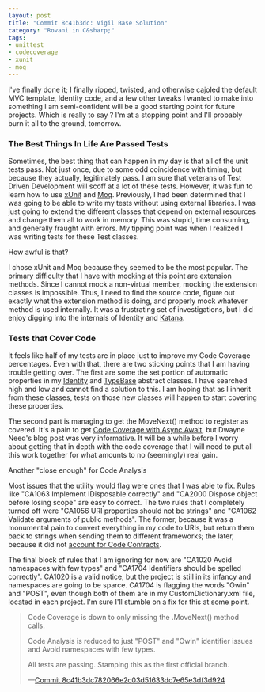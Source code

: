 ```yaml
---
layout: post
title: "Commit 8c41b3dc: Vigil Base Solution"
category: "Rovani in C&sharp;"
tags:
- unittest
- codecoverage
- xunit
- moq
---
```


I've finally done it; I finally ripped, twisted, and otherwise cajoled the default MVC template, Identity code, and a few other tweaks I wanted to make into something I am semi-confident will be a good starting point for future projects. Which is really to say ? I'm at a stopping point and I'll probably burn it all to the ground, tomorrow.

### The Best Things In Life Are Passed Tests

Sometimes, the best thing that can happen in my day is that all of the unit tests pass. Not just once, due to some odd coincidence with timing, but because they actually, legitimately pass. I am sure that veterans of Test Driven Development will scoff at a lot of these tests. However, it was fun to learn how to use [xUnit](https://xunit.github.io/) and [Moq](http://www.moqthis.com/). Previously, I had been determined that I was going to be able to write my tests without using external libraries. I was just going to extend the different classes that depend on external resources and change them all to work in memory. This was stupid, time consuming, and generally fraught with errors. My tipping point was when I realized I was writing tests for these Test classes.

How awful is that?

I chose xUnit and Moq because they seemed to be the most popular. The primary difficulty that I have with mocking at this point are extension methods. Since I cannot mock a non-virtual member, mocking the extension classes is impossible. Thus, I need to find the source code, figure out exactly what the extension method is doing, and properly mock whatever method is used internally. It was a frustrating set of investigations, but I did enjoy digging into the internals of Identity and [Katana](https://katanaproject.codeplex.com/).

### Tests that Cover Code

It feels like half of my tests are in place just to improve my Code Coverage percentages. Even with that, there are two sticking points that I am having trouble getting over. The first are some the set portion of automatic properties in my [Identity](https://github.com/drovani/Vigil/blob/VigilBaseSolution/Vigil.Data/Vigil.Data.Core/Identity.cs) and [TypeBase](https://github.com/drovani/Vigil/blob/VigilBaseSolution/Vigil.Data/Vigil.Data.Core/TypeBase.cs) abstract classes. I have searched high and low and cannot find a solution to this. I am hoping that as I inherit from these classes, tests on those new classes will happen to start covering these properties.

The second part is managing to get the MoveNext() method to register as covered. It's a pain to get [Code Coverage with Async Await](http://blogs.msdn.com/b/dwayneneed/archive/2014/11/17/code-coverage-with-async-await.aspx), but Dwayne Need's blog post was very informative. It will be a while before I worry about getting that in depth with the code coverage that I will need to put all this work together for what amounts to no (seemingly) real gain.

Another "close enough" for Code Analysis

Most issues that the utility would flag were ones that I was able to fix. Rules like "CA1063 Implement IDisposable correctly" and "CA2000 Dispose object before losing scope" are easy to correct. The two rules that I completely turned off were "CA1056 URI properties should not be strings" and "CA1062 Validate arguments of public methods". The former, because it was a monumental pain to convert everything in my code to URIs, but return them back to strings when sending them to different frameworks; the later, because it did not [account for Code Contracts](http://geekswithblogs.net/terje/archive/2010/10/14/making-static-code-analysis-and-code-contracts-work-together-or.aspx).

The final block of rules that I am ignoring for now are "CA1020 Avoid namespaces with few types" and "CA1704 Identifiers should be spelled correctly". CA1020 is a valid notice, but the project is still in its infancy and namespaces are going to be sparce. CA1704 is flagging the words "Owin" and "POST", even though both of them are in my CustomDictionary.xml file, located in each project. I'm sure I'll stumble on a fix for this at some point.

> Code Coverage is down to only missing the .MoveNext() method calls.
>  
> Code Analysis is reduced to just "POST" and "Owin" identifier issues and Avoid namespaces with few types.
>  
> All tests are passing. Stamping this as the first official branch.
>  
> &mdash;[Commit 8c41b3dc782066e2c03d51633dc7e65e3df3d924](https://github.com/drovani/Vigil/tree/VigilBaseSolution)
